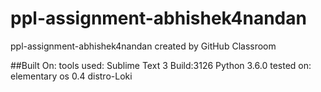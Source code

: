 # ppl-assignment-abhishek4nandan
ppl-assignment-abhishek4nandan created by GitHub Classroom

##Built On: 
tools used: Sublime Text 3 Build:3126
            Python 3.6.0
tested on: elementary os 0.4 distro-Loki

